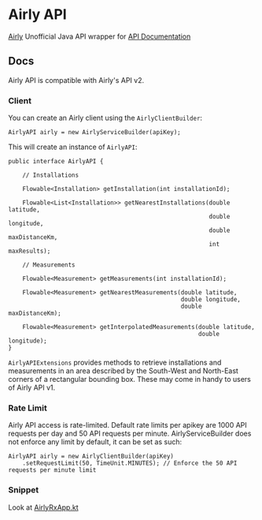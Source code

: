 # Airly API
[Airly](https://airly.eu/en/) Unofficial Java API wrapper for
[API Documentation](https://developer.airly.eu/docs)

## Docs

Airly API is compatible with Airly's API v2.

### Client
You can create an Airly client using the `AirlyClientBuilder`:
```
AirlyAPI airly = new AirlyServiceBuilder(apiKey);
```
This will create an instance of `AirlyAPI`:
```
public interface AirlyAPI {

    // Installations

    Flowable<Installation> getInstallation(int installationId);

    Flowable<List<Installation>> getNearestInstallations(double latitude,
                                                         double longitude,
                                                         double maxDistanceKm,
                                                         int maxResults);

    // Measurements

    Flowable<Measurement> getMeasurements(int installationId);

    Flowable<Measurement> getNearestMeasurements(double latitude,
                                                 double longitude,
                                                 double maxDistanceKm);

    Flowable<Measurement> getInterpolatedMeasurements(double latitude,
                                                      double longitude);
}
```
`AirlyAPIExtensions` provides methods to retrieve installations and measurements in an area described by the South-West and North-East corners of a rectangular bounding box. These may come in handy to users of Airly API v1.

### Rate Limit
Airly API access is rate-limited. Default rate limits per apikey are 1000 API requests per day and 50 API requests per minute.
AirlyServiceBuilder does not enforce any limit by default, it can be set as such:
```
AirlyAPI airly = new AirlyClientBuilder(apiKey)
    .setRequestLimit(50, TimeUnit.MINUTES); // Enforce the 50 API requests per minute limit
```
### Snippet
Look at [AirlyRxApp.kt](https://github.com/ihmc/airly-api/blob/master/src/main/kotlin/us/ihmc/airly/AirlyRxApp.kt)
